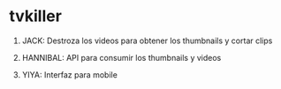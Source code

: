 # tvkiller

1) JACK: Destroza los videos para obtener los thumbnails y cortar clips

2) HANNIBAL: API para consumir los thumbnails y videos

3) YIYA: Interfaz para mobile
